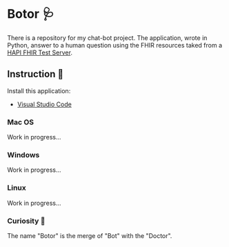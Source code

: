 # Botor 🩺
There is a repository for my chat-bot project. The application, wrote in Python, answer to a human question using the FHIR resources taked from a [HAPI FHIR Test Server](https://hapi.fhir.org/).

## Instruction 📖
Install this application:

- [Visual Studio Code](https://code.visualstudio.com/download)

### Mac OS
Work in progress...

### Windows
Work in progress...

### Linux
Work in progress...


### Curiosity 🧐
The name "Botor" is the merge of "Bot" with the "Doctor".
